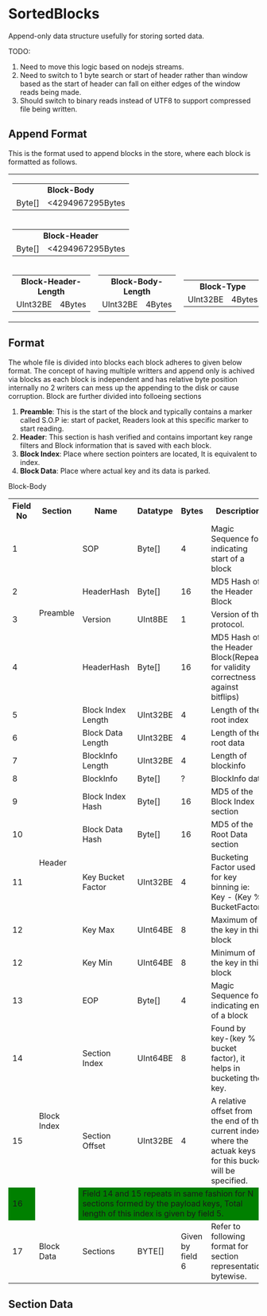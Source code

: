 # SortedBlocks
Append-only data structure usefully for storing sorted data.


TODO:
1. Need to move this logic based on nodejs streams.
2. Need to switch to 1 byte search or start of header rather than window based as the start of header can fall on either edges of the window reads being made.
3. Should switch to binary reads instead of UTF8 to support compressed file being written.

## Append Format
This is the format used to append blocks in the store, where each block is formatted as follows.
<table>
  <tr border="1px solid black" >
    <td align="center" colspan="6">
      <table>
      <tr><td align="center" colspan="2"><b>Block-Body</b></td></tr>
      <tr><td>Byte[]</td><td><4294967295Bytes</td></tr>
      </table>
    </td>
  </tr>
  <tr>
    <td align="center" colspan="6">
      <table>
      <tr><td align="center" colspan="2"><b>Block-Header</b></td></tr>
      <tr><td>Byte[]</td><td><4294967295Bytes</td></tr>
      </table>
    </td>
  </tr>
  <tr>
    <td>
      <table>
      <tr><td align="center" colspan="2"><b>Block-Header-Length</b></td></tr>
      <tr><td>UInt32BE</td><td>4Bytes</td></tr>
      </table>
    </td>
    <td>
      <table>
      <tr><td align="center" colspan="2"><b>Block-Body-Length</b></td></tr>
      <tr><td>UInt32BE</td><td>4Bytes</td></tr>
      </table>
    </td>
    <td>
      <table>
      <tr><td align="center" colspan="2"><b>Block-Type</b></td></tr>
      <tr><td>UInt32BE</td><td>4Bytes</td></tr>
      </table>
    </td>
    <td>
      <table>
      <tr><td align="center" colspan="2"><b>Preamble-CRC</b></td></tr>
      <tr><td>CRC-16|Byte[]</td><td>2Bytes</td></tr>
      </table>
    </td>
    <td>
      <table>
      <tr><td align="center" colspan="2"><b>Preamble-CRC</b></td></tr>
      <tr><td>CRC-16|Byte[]</td><td>2Bytes</td></tr>
      </table>
    </td>
    <td>
      <table>
      <tr><td align="center" colspan="2"><b>SOB</b></td></tr>
      <tr><td>0x23,0x21(#!)</td><td>2Bytes</td></tr>
      </table>
    </td>
  </tr>
</table>

## Format
The whole file is divided into blocks each block adheres to given below format. The concept of having multiple writters and append only is achived via blocks as each block is independent and has relative byte position internally no 2 writers can mess up the appending to the disk or cause corruption. Block are further divided into folloeing sections

1. **Preamble**: This is the start of the block and typically contains a marker called S.O.P ie: start of packet, Readers look at this specific marker to start reading.
2. **Header**: This section is hash verified and contains important key range filters and Block information that is saved with each block.
3. **Block Index**: Place where section pointers are located, It is equivalent to index.
4. **Block Data**: Place where actual key and its data is parked.
<tr><td>Block-Body</td></tr>
<table>
  <tr>
    <th>Field No</th>
    <th>Section</th>
    <th>Name</th>
    <th>Datatype</th>
    <th>Bytes</th>
    <th>Description</th>
  </tr>
  <tr>
    <td>1</td>
    <td rowspan="4">Preamble</td>
    <td>SOP</td>
    <td>Byte[]</td>
    <td>4</td>
    <td>Magic Sequence for indicating  start of a block</td>
  </tr>
   <tr>
    <td>2</td>
    <td>HeaderHash</td>
    <td>Byte[]</td>
    <td>16</td>
    <td>MD5 Hash of the Header Block</td>
  </tr>
   <tr>
    <td>3</td>
    <td>Version</td>
    <td>UInt8BE</td>
    <td>1</td>
    <td>Version of the protocol.</td>
  </tr>
  <tr>
    <td>4</td>
    <td>HeaderHash</td>
    <td>Byte[]</td>
    <td>16</td>
    <td>MD5 Hash of the Header Block(Repeat for validity correctness against bitflips)</td>
  </tr>
  <tr>
    <td>5</td>
    <td rowspan="10">Header</td>
    <td>Block Index Length</td>
    <td>UInt32BE</td>
    <td>4</td>
    <td>Length of the root index</td>
  </tr>
  <tr>
    <td>6</td>
    <td>Block Data Length</td>
    <td>UInt32BE</td>
    <td>4</td>
    <td>Length of the root data</td>
  </tr>
  <tr>
    <td>7</td>
    <td>BlockInfo Length</td>
    <td>UInt32BE</td>
    <td>4</td>
    <td>Length of blockinfo</td>
  </tr>
  <tr>
    <td>8</td>
    <td>BlockInfo</td>
    <td>Byte[]</td>
    <td>?</td>
    <td>BlockInfo data</td>
  </tr>
  <tr>
    <td>9</td>
    <td>Block Index Hash</td>
    <td>Byte[]</td>
    <td>16</td>
    <td>MD5 of the Block Index section</td>
  </tr>
  <tr>
    <td>10</td>
    <td>Block Data Hash</td>
    <td>Byte[]</td>
    <td>16</td>
    <td>MD5 of the Root Data section</td>
  </tr>
  <tr>
    <td>11</td>
    <td>Key Bucket Factor</td>
    <td>UInt32BE</td>
    <td>4</td>
    <td>Bucketing Factor used for key binning ie: Key - (Key % BucketFactor) </td>
  </tr>
  <tr>
    <td>12</td>
    <td>Key Max</td>
    <td>UInt64BE</td>
    <td>8</td>
    <td>Maximum of the key in this block</td>
  </tr>
   <tr>
    <td>12</td>
    <td>Key Min</td>
    <td>UInt64BE</td>
    <td>8</td>
    <td>Minimum of the key in this block</td>
  </tr>
   <tr>
    <td>13</td>
    <td>EOP</td>
    <td>Byte[]</td>
    <td>4</td>
    <td>Magic Sequence for indicating end of a block</td>
  </tr>
   <tr>
    <td>14</td>
    <td rowspan="3">Block Index</td>
    <td>Section Index</td>
    <td>UInt64BE</td>
    <td>8</td>
    <td>Found by key-(key % bucket factor), it helps in bucketing the key.</td>
  </tr>
   <tr>
    <td>15</td>
    <td>Section Offset</td>
    <td>UInt32BE</td>
    <td>4</td>
    <td>A relative offset from the end of the current index, where the actuak keys for this bucket will be specified.</td>
  </tr>
  <tr bgcolor="green"  >
   <td>16</td>
   <td colspan="4">Field 14 and 15 repeats in same fashion for N sections formed by the payload keys, Total length of this index is given by field 5.</td>
  </tr>
   <tr>
    <td>17</td>
    <td rowspan="1">Block Data</td>
    <td>Sections</td>
    <td>BYTE[]</td>
    <td>Given by field 6</td>
    <td>Refer to following format for section representation bytewise.</td>
  </tr>
</table>

## Section Data
